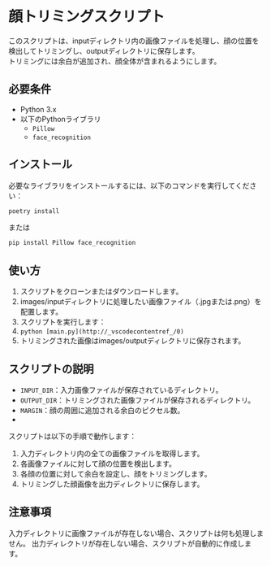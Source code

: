 # 顔トリミングスクリプト

このスクリプトは、inputディレクトリ内の画像ファイルを処理し、顔の位置を検出してトリミングし、outputディレクトリに保存します。  
トリミングには余白が追加され、顔全体が含まれるようにします。

## 必要条件

- Python 3.x
- 以下のPythonライブラリ
  - `Pillow`
  - `face_recognition`

## インストール

必要なライブラリをインストールするには、以下のコマンドを実行してください：

```bash
poetry install
```

または
```bash
pip install Pillow face_recognition
```

## 使い方
1. スクリプトをクローンまたはダウンロードします。
1. images/inputディレクトリに処理したい画像ファイル（.jpgまたは.png）を配置します。
1. スクリプトを実行します：
1. ```python [main.py](http://_vscodecontentref_/0)```
1. トリミングされた画像はimages/outputディレクトリに保存されます。

## スクリプトの説明
- `INPUT_DIR`：入力画像ファイルが保存されているディレクトリ。
- `OUTPUT_DIR`：トリミングされた画像ファイルが保存されるディレクトリ。
- `MARGIN`：顔の周囲に追加される余白のピクセル数。
- 
スクリプトは以下の手順で動作します：
1. 入力ディレクトリ内の全ての画像ファイルを取得します。
1. 各画像ファイルに対して顔の位置を検出します。
1. 各顔の位置に対して余白を設定し、顔をトリミングします。
1. トリミングした顔画像を出力ディレクトリに保存します。

## 注意事項
入力ディレクトリに画像ファイルが存在しない場合、スクリプトは何も処理しません。
出力ディレクトリが存在しない場合、スクリプトが自動的に作成します。